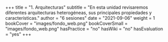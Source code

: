 +++
title = "1. Arquitecturas"
subtitle = "En esta unidad revisaremos diferentes arquitecturas heterogéneas, sus principales propiedades y características."
author = "6 sesiones"
date = "2021-09-06"
weight = 1
bookCover = "images/fondo_web.png"
bookCoverSmall = "images/fondo_web.png"
hasPractice = "no"
hasWiki = "no"
hasEvaluation = "yes"
+++